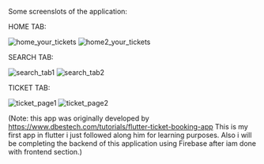 Some screenslots of the application:

HOME TAB:

![home_your_tickets](https://user-images.githubusercontent.com/102951719/216125787-4ec7c24d-9179-4ab2-b2d2-5ab719a9cb26.PNG)
![home2_your_tickets](https://user-images.githubusercontent.com/102951719/216125821-4f6a6cf6-467e-41e4-a29a-22d46d6d98ce.PNG)

SEARCH TAB:

![search_tab1](https://user-images.githubusercontent.com/102951719/217036436-11b25cdc-0a82-4631-85f7-2358ec9b8524.PNG)
![search_tab2](https://user-images.githubusercontent.com/102951719/217036456-d212dcd2-9baa-4fb2-af07-15419417c554.PNG)

TICKET TAB:

![ticket_page1](https://user-images.githubusercontent.com/102951719/218743378-97a52444-eb31-4375-b767-10465e830af2.PNG)
![ticket_page2](https://user-images.githubusercontent.com/102951719/218743416-2bbed530-0d71-4019-a28d-5c8f39e7e49d.PNG)


(Note: this app was originally developed by https://www.dbestech.com/tutorials/flutter-ticket-booking-app 
 This is my first app in flutter i just followed along him for learning purposes.
 Also i will be completing the backend of this application using Firebase after iam done with frontend section.)
